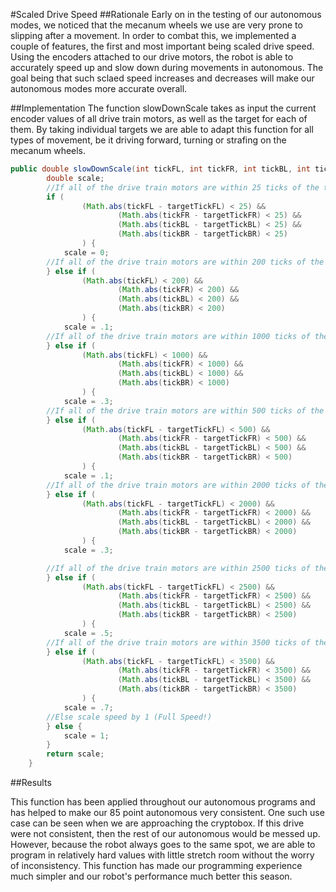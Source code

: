 #Scaled Drive Speed
##Rationale
Early on in the testing of our autonomous modes, we noticed that the mecanum wheels we use are very prone to slipping after a movement. In order to combat this, we implemented a couple of features, the first and most important being scaled drive speed. Using the encoders attached to our drive motors, the robot is able to accurately speed up and slow down during movements in autonomous. The goal being that such sclaed speed increases and decreases will make our autonomous modes more accurate overall.

##Implementation
The function slowDownScale takes as input the current encoder values of all drive train motors, as well as the target for each of them. By taking individual targets we are able to adapt this function for all types of movement, be it driving forward, turning or strafing on the mecanum wheels.

```java
public double slowDownScale(int tickFL, int tickFR, int tickBL, int tickBR, int targetTickFL, int targetTickFR, int targetTickBL, int targetTickBR) {
        double scale;
        //If all of the drive train motors are within 25 ticks of the target, stop movement.
        if (
                (Math.abs(tickFL - targetTickFL) < 25) &&
                        (Math.abs(tickFR - targetTickFR) < 25) &&
                        (Math.abs(tickBL - targetTickBL) < 25) &&
                        (Math.abs(tickBR - targetTickBR) < 25)
                ) {
            scale = 0;
        //If all of the drive train motors are within 200 ticks of the starting point, scale speed by .1
        } else if (
                (Math.abs(tickFL) < 200) &&
                        (Math.abs(tickFR) < 200) &&
                        (Math.abs(tickBL) < 200) &&
                        (Math.abs(tickBR) < 200)
                ) {
            scale = .1;
        //If all of the drive train motors are within 1000 ticks of the starting point, scale speed by .3
        } else if (
                (Math.abs(tickFL) < 1000) &&
                        (Math.abs(tickFR) < 1000) &&
                        (Math.abs(tickBL) < 1000) &&
                        (Math.abs(tickBR) < 1000)
                ) {
            scale = .3;
        //If all of the drive train motors are within 500 ticks of the target, scale speed by .1
        } else if (
                (Math.abs(tickFL - targetTickFL) < 500) &&
                        (Math.abs(tickFR - targetTickFR) < 500) &&
                        (Math.abs(tickBL - targetTickBL) < 500) &&
                        (Math.abs(tickBR - targetTickBR) < 500)
                ) {
            scale = .1;
        //If all of the drive train motors are within 2000 ticks of the target, scale speed by .3
        } else if (
                (Math.abs(tickFL - targetTickFL) < 2000) &&
                        (Math.abs(tickFR - targetTickFR) < 2000) &&
                        (Math.abs(tickBL - targetTickBL) < 2000) &&
                        (Math.abs(tickBR - targetTickBR) < 2000)
                ) {
            scale = .3;

        //If all of the drive train motors are within 2500 ticks of the target, scale speed by .5
        } else if (
                (Math.abs(tickFL - targetTickFL) < 2500) &&
                        (Math.abs(tickFR - targetTickFR) < 2500) &&
                        (Math.abs(tickBL - targetTickBL) < 2500) &&
                        (Math.abs(tickBR - targetTickBR) < 2500)
                ) {
            scale = .5;
        //If all of the drive train motors are within 3500 ticks of the target, scale speed by .7
        } else if (
                (Math.abs(tickFL - targetTickFL) < 3500) &&
                        (Math.abs(tickFR - targetTickFR) < 3500) &&
                        (Math.abs(tickBL - targetTickBL) < 3500) &&
                        (Math.abs(tickBR - targetTickBR) < 3500)
                ) {
            scale = .7;
        //Else scale speed by 1 (Full Speed!)
        } else {
            scale = 1;
        }
        return scale;
    }
```

##Results

This function has been applied throughout our autonomous programs and has helped to make our 85 point autonomous very consistent. One such use case can be seen when we are approaching the cryptobox. If this drive were not consistent, then the rest of our autonomous would be messed up. However, because the robot always goes to the same spot, we are able to program in relatively hard values with little stretch room without the worry of inconsistency. This function has made our programming experience much simpler and our robot's performance much better this season. 
